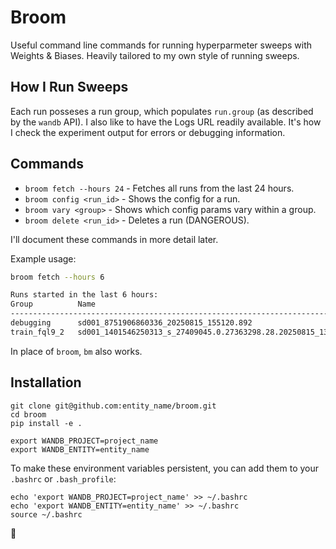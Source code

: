 # Broom

Useful command line commands for running hyperparmeter sweeps with Weights & Biases. Heavily tailored to my own style of running sweeps.

## How I Run Sweeps

Each run posseses a run group, which populates `run.group` (as described by the `wandb` API). I also like to have the Logs URL readily available. It's how I check the experiment output for errors or debugging information.

## Commands

- `broom fetch --hours 24` - Fetches all runs from the last 24 hours.
- `broom config <run_id>` - Shows the config for a run.
- `broom vary <group>` - Shows which config params vary within a group.
- `broom delete <run_id>` - Deletes a run (DANGEROUS).

I'll document these commands in more detail later.

Example usage:

```bash
broom fetch --hours 6

Runs started in the last 6 hours:
Group          Name                                                               Run ID     Logs URL                                           Time      Step     State    
--------------------------------------------------------------------------------------------------------------------------------------------------------------------------
debugging      sd001_8751906860336_20250815_155120.892                            cjvo7vgl   https://wandb.ai/entity_name/group_name/runs/cjvo7vgl/logs   3:51:11   0        failed   
train_fql9_2   sd001_1401546250313_s_27409045.0.27363298.28.20250815_135811.892   fyaabbg3   https://wandb.ai/entity_name/group_name/runs/fyaabbg3/logs   5:44:24   745000   running 
```

In place of `broom`, `bm` also works.

## Installation

```
git clone git@github.com:entity_name/broom.git
cd broom
pip install -e .

export WANDB_PROJECT=project_name
export WANDB_ENTITY=entity_name
```
To make these environment variables persistent, you can add them to your `.bashrc` or `.bash_profile`:
```
echo 'export WANDB_PROJECT=project_name' >> ~/.bashrc
echo 'export WANDB_ENTITY=entity_name' >> ~/.bashrc
source ~/.bashrc
```

🧹
